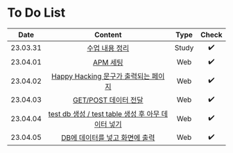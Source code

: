# To Do List


|Date|Content|Type|Check|
|:------:|:---:|:---:|:---:|
|23.03.31|[수업 내용 정리](https://github.com/yws-318/Penetration-Testing/blob/main/Master%20Plan/Week%201/%EC%88%98%EC%97%85%EC%A0%95%EB%A6%AC.md)|Study|✔️|
|23.04.01|[APM 세팅](https://github.com/yws-318/Penetration-Testing/blob/main/Master%20Plan/Week%201/APM%20%EC%84%B8%ED%8C%85.md)|Web|✔️|
|23.04.02|[Happy Hacking 문구가 출력되는 페이지](https://github.com/yws-318/Penetration-Testing/blob/main/Master%20Plan/Week%201/Happy%20Hacking.md)|Web|✔️|
|23.04.03|[GET/POST 데이터 전달](https://github.com/yws-318/Penetration-Testing/blob/main/Master%20Plan/Week%201/POST%2CGET%20method.md)|Web|✔️|
|23.04.04|[test db 생성 / test table 생성 후 아무 데이터 넣기](https://github.com/yws-318/Penetration-Testing/blob/main/Master%20Plan/Week%201/test%20db%2C%20test%20table.md)|Web|✔️|
|23.04.05|[DB에 데이터를 넣고 화면에 출력](https://github.com/yws-318/Penetration-Testing/blob/main/Master%20Plan/Week%201/DB%EB%8D%B0%EC%9D%B4%ED%84%B0%20%ED%99%94%EB%A9%B4%20%EC%B6%9C%EB%A0%A5.md)|Web|✔️|

